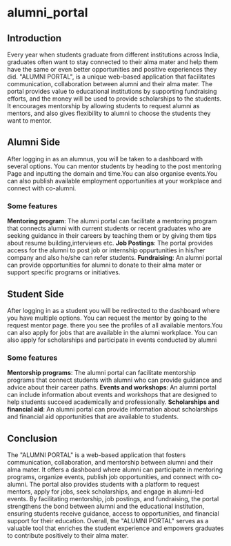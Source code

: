 # alumni_portal

## Introduction
Every year when students graduate from different institutions across India, graduates often want to stay connected to their alma mater and help them have the same or even better opportunities and positive experiences they did. 
"ALUMNI PORTAL", is a unique web-based application that facilitates communication, collaboration between alumni and their alma mater. The portal provides value to educational institutions by supporting fundraising efforts, and the money will be used to provide scholarships to the students. It encourages mentorship by allowing students to request alumni as mentors, and also gives flexibility to alumni to choose the students they want to mentor.

## Alumni Side
After logging in as an alumnus, you will be taken to a dashboard with several options. You can mentor students by heading to the post mentoring Page and inputting the domain and time.You can also organise events.You can also publish available employment opportunities at your workplace and connect with co-alumni.
### Some features
**Mentoring program**: The alumni portal can facilitate a mentoring program that connects alumni with current students or recent graduates who are seeking guidance in their careers by teaching them or by giving them tips about resume  building,interviews etc.
**Job Postings**: The portal provides access for the alumni to post job or internship oppurtunities in  his/her company and also he/she can refer students.
**Fundraising**: An alumni portal can provide opportunities for alumni to donate to their alma mater or support specific programs or initiatives.

## Student Side
After logging in as a student you will be redirected to the dashboard where you have multiple options. You can request the mentor by going to the request mentor page. there you see the profiles of  all available mentors.You can also apply for jobs that are available in the alumni workplace. You can also apply for scholarships and participate in events conducted by alumni
### Some features
**Mentorship programs**: The alumni portal can facilitate mentorship programs that connect students with alumni who can provide guidance and advice about their career paths.
**Events and workshops**: An alumni portal can include information about events and workshops that are designed to help students succeed academically and professionally.
**Scholarships and financial aid**: An alumni portal can provide information about scholarships and financial aid opportunities that are available to students.

## Conclusion
The "ALUMNI PORTAL" is a web-based application that fosters communication, collaboration, and mentorship between alumni and their alma mater. It offers a dashboard where alumni can participate in mentoring programs, organize events, publish job opportunities, and connect with co-alumni. The portal also provides students with a platform to request mentors, apply for jobs, seek scholarships, and engage in alumni-led events. By facilitating mentorship, job postings, and fundraising, the portal strengthens the bond between alumni and the educational institution, ensuring students receive guidance, access to opportunities, and financial support for their education. Overall, the "ALUMNI PORTAL" serves as a valuable tool that enriches the student experience and empowers graduates to contribute positively to their alma mater.
